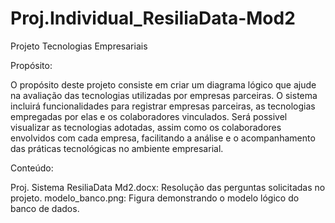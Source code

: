 # Proj.Individual_ResiliaData-Mod2

Projeto Tecnologias Empresariais

Propósito:

O propósito deste projeto consiste em criar um diagrama lógico que ajude na avaliação das tecnologias utilizadas por empresas parceiras. O sistema incluirá funcionalidades para registrar empresas parceiras, as tecnologias empregadas por elas e os colaboradores vinculados. Será possivel visualizar as tecnologias adotadas, assim como os colaboradores envolvidos com cada empresa, facilitando a análise e o acompanhamento das práticas tecnológicas no ambiente empresarial.


Conteúdo:

Proj. Sistema ResiliaData Md2.docx: Resolução das perguntas solicitadas no projeto.
modelo_banco.png: Figura demonstrando o modelo lógico do banco de dados.
